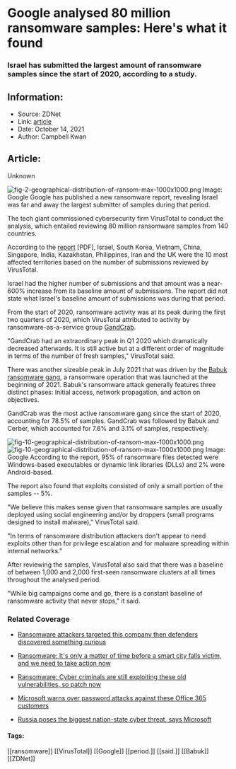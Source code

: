 # Google analysed 80 million ransomware samples: Here's what it found
### Israel has submitted the largest amount of ransomware samples since the start of 2020, according to a study.

## Information:
+ Source: ZDNet
+ Link: [article](https://www.zdnet.com/article/google-analysed-80-million-ransomware-samples-heres-what-it-found/)
+ Date: October 14, 2021
+ Author: Campbell Kwan


## Article:
Unknown

![fig-2-geographical-distribution-of-ransom-max-1000x1000.png](https://www.zdnet.com/a/img/resize/40098720fadddfbcaccb811f838dae9fdae92728/2021/10/13/c5c66b9d-ad97-47e1-aac2-9b648a903dc0/fig-2-geographical-distribution-of-ransom-max-1000x1000.png?fit=bounds&auto=webp)
 Image: Google
 Google has published a new ransomware report, revealing Israel was far and away the largest submitter of samples during that period. 

The tech giant commissioned cybersecurity firm VirusTotal to conduct the analysis, which entailed reviewing 80 million ransomware samples from 140 countries. 

According to the [report](https://storage.googleapis.com/vtpublic/vt-ransomware-report-2021.pdf) [PDF], Israel, South Korea, Vietnam, China, Singapore, India, Kazakhstan, Philippines, Iran and the UK were the 10 most affected territories based on the number of submissions reviewed by VirusTotal. 

Israel had the higher number of submissions and that amount was a near-600% increase from its baseline amount of submissions. The report did not state what Israel's baseline amount of submissions was during that period. 

From the start of 2020, ransomware activity was at its peak during the first two quarters of 2020, which VirusTotal attributed to activity by ransomware-as-a-service group [GandCrab](https://www.zdnet.com/article/gandcrab-ransomware-distributor-arrested-in-belarus/). 

"GandCrab had an extraordinary peak in Q1 2020 which dramatically decreased afterwards. It is still active but at a different order of magnitude in terms of the number of fresh samples," VirusTotal said. 

There was another sizeable peak in July 2021 that was driven by the [Babuk ransomware gang](https://www.zdnet.com/article/mcafee-babuk-ransomware-decryptor-causes-encryption-beyond-repair/), a ransomware operation that was launched at the beginning of 2021. Babuk's ransomware attack generally features three distinct phases: Initial access, network propagation, and action on objectives. 






GandCrab was the most active ransomware gang since the start of 2020, accounting for 78.5% of samples. GandCrab was followed by Babuk and Cerber, which accounted for 7.6% and 3.1% of samples, respectively. 

![fig-10-geographical-distribution-of-ransom-max-1000x1000.png]()![fig-10-geographical-distribution-of-ransom-max-1000x1000.png](https://www.zdnet.com/a/img/resize/092e9e9adcbfe578b14375da4050a031e3308feb/2021/10/13/d9e247dc-510d-4b2c-9cb5-4f410b651709/fig-10-geographical-distribution-of-ransom-max-1000x1000.png?fit=bounds&auto=webp)
 Image: Google
 According to the report, 95% of ransomware files detected were Windows-based executables or dynamic link libraries (DLLs) and 2% were Android-based. 

The report also found that exploits consisted of only a small portion of the samples -- 5%. 

"We believe this makes sense given that ransomware samples are usually deployed using social engineering and/or by droppers (small programs designed to install malware)," VirusTotal said. 

"In terms of ransomware distribution attackers don't appear to need exploits other than for privilege escalation and for malware spreading within internal networks."  

After reviewing the samples, VirusTotal also said that there was a baseline of between 1,000 and 2,000 first-seen ransomware clusters at all times throughout the analysed period. 

"While big campaigns come and go, there is a constant baseline of ransomware activity that never stops," it said. 

### Related Coverage

* [Ransomware attackers targeted this company then defenders discovered something curious](/article/ransomware-attackers-targeted-this-company-then-defenders-discovered-something-curious/)  

* [Ransomware: It's only a matter of time before a smart city falls victim, and we need to take action now](/article/ransomware-its-only-a-matter-of-time-before-an-iot-smart-city-falls-victim-to-an-attack-if-action-isnt-taken-now/)  

* [Ransomware: Cyber criminals are still exploiting these old vulnerabilities, so patch now](/article/ransomware-cyber-criminals-are-still-exploiting-years-old-vulnerabilities-to-launch-attacks/)  

* [Microsoft warns over password attacks against these Office 365 customers](/article/microsoft-warns-over-password-attacks-against-250-office-365-customers/)  

* [Russia poses the biggest nation-state cyber threat, says Microsoft](/article/russia-poses-the-biggest-nation-state-cyber-threat-says-microsoft/)  






#### Tags:
[[ransomware]] [[VirusTotal]] [[Google]] [[period.]] [[said.]] [[Babuk]] [[ZDNet]]

